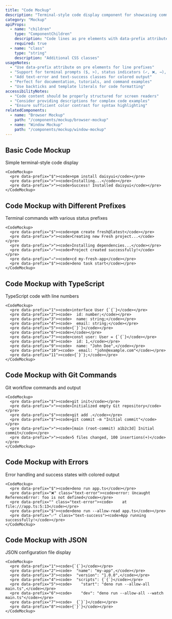 ```yaml
---
title: "Code Mockup"
description: "Terminal-style code display component for showcasing commands and code snippets"
category: "Mockup"
apiProps:
  - name: "children"
    type: "ComponentChildren"
    description: "Code lines as pre elements with data-prefix attributes"
    required: true
  - name: "class"
    type: "string"
    description: "Additional CSS classes"
usageNotes:
  - "Use data-prefix attribute on pre elements for line prefixes"
  - "Support for terminal prompts ($, >), status indicators (✓, ❌, →), and line numbers"
  - "Add text-error and text-success classes for colored output"
  - "Perfect for documentation, tutorials, and command examples"
  - "Use backticks and template literals for code formatting"
accessibilityNotes:
  - "Code content should be properly structured for screen readers"
  - "Consider providing descriptions for complex code examples"
  - "Ensure sufficient color contrast for syntax highlighting"
relatedComponents:
  - name: "Browser Mockup"
    path: "/components/mockup/browser-mockup"
  - name: "Window Mockup"
    path: "/components/mockup/window-mockup"
---
```


## Basic Code Mockup

Simple terminal-style code display

```tsx
<CodeMockup>
  <pre data-prefix="$"><code>npm install daisyui</code></pre>
  <pre data-prefix=">"><code>Installing...</code></pre>
  <pre data-prefix=">"><code>Success! Installed daisyui</code></pre>
</CodeMockup>
```

## Code Mockup with Different Prefixes

Terminal commands with various status prefixes

```tsx
<CodeMockup>
  <pre data-prefix="$"><code>npm create fresh@latest</code></pre>
  <pre data-prefix=">"><code>Creating new Fresh project...</code></pre>
  <pre data-prefix=">"><code>Installing dependencies...</code></pre>
  <pre data-prefix="✓"><code>Project created successfully!</code></pre>
  <pre data-prefix="→"><code>cd my-fresh-app</code></pre>
  <pre data-prefix="$"><code>deno task start</code></pre>
</CodeMockup>
```

## Code Mockup with TypeScript

TypeScript code with line numbers

```tsx
<CodeMockup>
  <pre data-prefix="1"><code>interface User {`{`}</code></pre>
  <pre data-prefix="2"><code>  id: number;</code></pre>
  <pre data-prefix="3"><code>  name: string;</code></pre>
  <pre data-prefix="4"><code>  email: string;</code></pre>
  <pre data-prefix="5"><code>{`}`}</code></pre>
  <pre data-prefix="6"><code></code></pre>
  <pre data-prefix="7"><code>const user: User = {`{`}</code></pre>
  <pre data-prefix="8"><code>  id: 1,</code></pre>
  <pre data-prefix="9"><code>  name: "John Doe",</code></pre>
  <pre data-prefix="10"><code>  email: "john@example.com"</code></pre>
  <pre data-prefix="11"><code>{`}`};</code></pre>
</CodeMockup>
```

## Code Mockup with Git Commands

Git workflow commands and output

```tsx
<CodeMockup>
  <pre data-prefix="$"><code>git init</code></pre>
  <pre data-prefix=">"><code>Initialized empty Git repository</code></pre>
  <pre data-prefix="$"><code>git add .</code></pre>
  <pre data-prefix="$"><code>git commit -m "Initial commit"</code></pre>
  <pre data-prefix=">"><code>[main (root-commit) a1b2c3d] Initial commit</code></pre>
  <pre data-prefix=">"><code>5 files changed, 100 insertions(+)</code></pre>
</CodeMockup>
```

## Code Mockup with Errors

Error handling and success states with colored output

```tsx
<CodeMockup>
  <pre data-prefix="$"><code>deno run app.ts</code></pre>
  <pre data-prefix="❌" class="text-error"><code>error: Uncaught ReferenceError: foo is not defined</code></pre>
  <pre data-prefix="" class="text-error"><code>    at file:///app.ts:5:13</code></pre>
  <pre data-prefix="$"><code>deno run --allow-read app.ts</code></pre>
  <pre data-prefix="✅" class="text-success"><code>App running successfully!</code></pre>
</CodeMockup>
```

## Code Mockup with JSON

JSON configuration file display

```tsx
<CodeMockup>
  <pre data-prefix="1"><code>{`{`}</code></pre>
  <pre data-prefix="2"><code>  "name": "my-app",</code></pre>
  <pre data-prefix="3"><code>  "version": "1.0.0",</code></pre>
  <pre data-prefix="4"><code>  "scripts": {`{`}</code></pre>
  <pre data-prefix="5"><code>    "start": "deno run --allow-all main.ts",</code></pre>
  <pre data-prefix="6"><code>    "dev": "deno run --allow-all --watch main.ts"</code></pre>
  <pre data-prefix="7"><code>  {`}`}</code></pre>
  <pre data-prefix="8"><code>{`}`}</code></pre>
</CodeMockup>
```